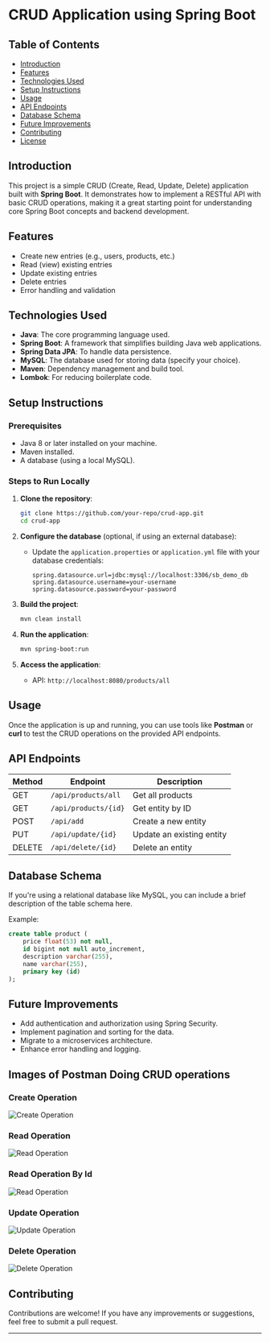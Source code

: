 
# CRUD Application using Spring Boot

## Table of Contents
- [Introduction](#introduction)
- [Features](#features)
- [Technologies Used](#technologies-used)
- [Setup Instructions](#setup-instructions)
- [Usage](#usage)
- [API Endpoints](#api-endpoints)
- [Database Schema](#database-schema)
- [Future Improvements](#future-improvements)
- [Contributing](#contributing)
- [License](#license)

## Introduction

This project is a simple CRUD (Create, Read, Update, Delete) application built with **Spring Boot**. It demonstrates how to implement a RESTful API with basic CRUD operations, making it a great starting point for understanding core Spring Boot concepts and backend development.

## Features
- Create new entries (e.g., users, products, etc.)
- Read (view) existing entries
- Update existing entries
- Delete entries
- Error handling and validation

## Technologies Used
- **Java**: The core programming language used.
- **Spring Boot**: A framework that simplifies building Java web applications.
- **Spring Data JPA**: To handle data persistence.
- **MySQL**: The database used for storing data (specify your choice).
- **Maven**: Dependency management and build tool.
- **Lombok**: For reducing boilerplate code.

## Setup Instructions

### Prerequisites
- Java 8 or later installed on your machine.
- Maven installed.
- A database (using a local MySQL).

### Steps to Run Locally

1. **Clone the repository**:
    ```bash
    git clone https://github.com/your-repo/crud-app.git
    cd crud-app
    ```

2. **Configure the database** (optional, if using an external database):
    - Update the `application.properties` or `application.yml` file with your database credentials:
      ```properties
      spring.datasource.url=jdbc:mysql://localhost:3306/sb_demo_db
      spring.datasource.username=your-username
      spring.datasource.password=your-password
      ```

3. **Build the project**:
    ```bash
    mvn clean install
    ```

4. **Run the application**:
    ```bash
    mvn spring-boot:run
    ```

5. **Access the application**:
    - API: `http://localhost:8080/products/all`

## Usage

Once the application is up and running, you can use tools like **Postman** or **curl** to test the CRUD operations on the provided API endpoints.

## API Endpoints

| Method | Endpoint             | Description               |
|--------|----------------------|---------------------------|
| GET    | `/api/products/all`  | Get all products          |
| GET    | `/api/products/{id}` | Get entity by ID          |
| POST   | `/api/add`           | Create a new entity       |
| PUT    | `/api/update/{id}`   | Update an existing entity |
| DELETE | `/api/delete/{id}`   | Delete an entity          |


## Database Schema

If you're using a relational database like MySQL, you can include a brief description of the table schema here.

Example:
```sql
create table product (
    price float(53) not null, 
    id bigint not null auto_increment, 
    description varchar(255), 
    name varchar(255), 
    primary key (id)
);
```

## Future Improvements
- Add authentication and authorization using Spring Security.
- Implement pagination and sorting for the data.
- Migrate to a microservices architecture.
- Enhance error handling and logging.


## Images of Postman Doing CRUD operations


### Create Operation
![Create Operation](src/main/resources/static/screenshots/add.png)

### Read Operation
![Read Operation](src/main/resources/static/screenshots/all.png)

### Read Operation By Id
![Read Operation](src/main/resources/static/screenshots/get.png)

### Update Operation
![Update Operation](src/main/resources/static/screenshots/update.png)

### Delete Operation
![Delete Operation](src/main/resources/static/screenshots/delete.png)

## Contributing

Contributions are welcome! If you have any improvements or suggestions, feel free to submit a pull request.

---

